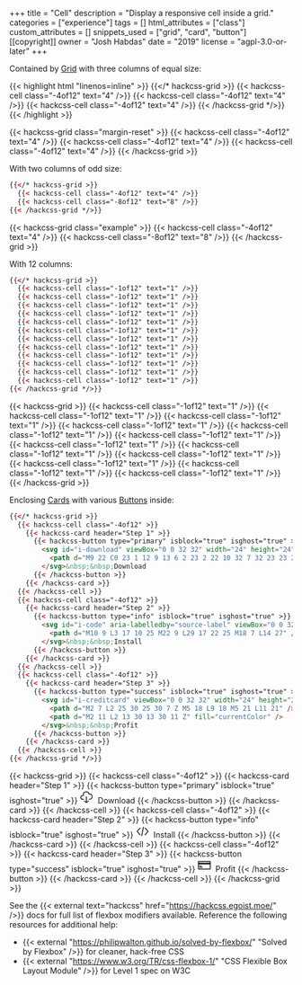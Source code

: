 +++
title = "Cell"
description = "Display a responsive cell inside a grid."
categories = ["experience"]
tags = []
html_attributes = ["class"]
custom_attributes = []
snippets_used = ["grid", "card", "button"]
[[copyright]]
  owner = "Josh Habdas"
  date = "2019"
  license = "agpl-3.0-or-later"
+++

Contained by [Grid](../grid) with three columns of equal size:

{{< highlight html "linenos=inline" >}}
{{</* hackcss-grid >}}
  {{< hackcss-cell class="-4of12" text="4" />}}
  {{< hackcss-cell class="-4of12" text="4" />}}
  {{< hackcss-cell class="-4of12" text="4" />}}
{{< /hackcss-grid */>}}
{{< /highlight >}}

{{< hackcss-grid class="margin-reset" >}}
  {{< hackcss-cell class="-4of12" text="4" />}}
  {{< hackcss-cell class="-4of12" text="4" />}}
  {{< hackcss-cell class="-4of12" text="4" />}}
{{< /hackcss-grid >}}

With two columns of odd size:

```html
{{</* hackcss-grid >}}
  {{< hackcss-cell class="-4of12" text="4" />}}
  {{< hackcss-cell class="-8of12" text="8" />}}
{{< /hackcss-grid */>}}
```

{{< hackcss-grid class="example" >}}
  {{< hackcss-cell class="-4of12" text="4" />}}
  {{< hackcss-cell class="-8of12" text="8" />}}
{{< /hackcss-grid >}}

With 12 columns:

```html
{{</* hackcss-grid >}}
  {{< hackcss-cell class="-1of12" text="1" />}}
  {{< hackcss-cell class="-1of12" text="1" />}}
  {{< hackcss-cell class="-1of12" text="1" />}}
  {{< hackcss-cell class="-1of12" text="1" />}}
  {{< hackcss-cell class="-1of12" text="1" />}}
  {{< hackcss-cell class="-1of12" text="1" />}}
  {{< hackcss-cell class="-1of12" text="1" />}}
  {{< hackcss-cell class="-1of12" text="1" />}}
  {{< hackcss-cell class="-1of12" text="1" />}}
  {{< hackcss-cell class="-1of12" text="1" />}}
  {{< hackcss-cell class="-1of12" text="1" />}}
  {{< hackcss-cell class="-1of12" text="1" />}}
{{< /hackcss-grid */>}}
```

{{< hackcss-grid >}}
  {{< hackcss-cell class="-1of12" text="1" />}}
  {{< hackcss-cell class="-1of12" text="1" />}}
  {{< hackcss-cell class="-1of12" text="1" />}}
  {{< hackcss-cell class="-1of12" text="1" />}}
  {{< hackcss-cell class="-1of12" text="1" />}}
  {{< hackcss-cell class="-1of12" text="1" />}}
  {{< hackcss-cell class="-1of12" text="1" />}}
  {{< hackcss-cell class="-1of12" text="1" />}}
  {{< hackcss-cell class="-1of12" text="1" />}}
  {{< hackcss-cell class="-1of12" text="1" />}}
  {{< hackcss-cell class="-1of12" text="1" />}}
  {{< hackcss-cell class="-1of12" text="1" />}}
{{< /hackcss-grid >}}

Enclosing [Cards](../card/) with various [Buttons](../button/) inside:

```html
{{</* hackcss-grid >}}
  {{< hackcss-cell class="-4of12" >}}
    {{< hackcss-card header="Step 1" >}}
      {{< hackcss-button type="primary" isblock="true" isghost="true" >}}
        <svg id="i-download" viewBox="0 0 32 32" width="24" height="24" fill="none" stroke="currentcolor" stroke-linecap="round" stroke-linejoin="round" stroke-width="2">
          <path d="M9 22 C0 23 1 12 9 13 6 2 23 2 22 10 32 7 32 23 23 22 M11 26 L16 30 21 26 M16 16 L16 30"></path>
        </svg>&nbsp;&nbsp;Download
      {{< /hackcss-button >}}
    {{< /hackcss-card >}}
  {{< /hackcss-cell >}}
  {{< hackcss-cell class="-4of12" >}}
    {{< hackcss-card header="Step 2" >}}
      {{< hackcss-button type="info" isblock="true" isghost="true" >}}
        <svg id="i-code" aria-labelledby="source-label" viewBox="0 0 32 32" width="24" height="24" fill="none" stroke="currentcolor" stroke-linecap="round" stroke-linejoin="round" stroke-width="2">
          <path d="M10 9 L3 17 10 25 M22 9 L29 17 22 25 M18 7 L14 27" />
        </svg>&nbsp;&nbsp;Install
      {{< /hackcss-button >}}
    {{< /hackcss-card >}}
  {{< /hackcss-cell >}}
  {{< hackcss-cell class="-4of12" >}}
    {{< hackcss-card header="Step 3" >}}
      {{< hackcss-button type="success" isblock="true" isghost="true" >}}
        <svg id="i-creditcard" viewBox="0 0 32 32" width="24" height="24" fill="none" stroke="currentcolor" stroke-linecap="round" stroke-linejoin="round" stroke-width="2">
          <path d="M2 7 L2 25 30 25 30 7 Z M5 18 L9 18 M5 21 L11 21" />
          <path d="M2 11 L2 13 30 13 30 11 Z" fill="currentColor" />
        </svg>&nbsp;&nbsp;Profit
      {{< /hackcss-button >}}
    {{< /hackcss-card >}}
  {{< /hackcss-cell >}}
{{< /hackcss-grid */>}}
```

{{< hackcss-grid >}}
  {{< hackcss-cell class="-4of12" >}}
    {{< hackcss-card header="Step 1" >}}
      {{< hackcss-button type="primary" isblock="true" isghost="true" >}}
        <svg id="i-download" viewBox="0 0 32 32" width="24" height="24" fill="none" stroke="currentcolor" stroke-linecap="round" stroke-linejoin="round" stroke-width="2">
          <path d="M9 22 C0 23 1 12 9 13 6 2 23 2 22 10 32 7 32 23 23 22 M11 26 L16 30 21 26 M16 16 L16 30"></path>
        </svg>&nbsp;&nbsp;Download
      {{< /hackcss-button >}}
    {{< /hackcss-card >}}
  {{< /hackcss-cell >}}
  {{< hackcss-cell class="-4of12" >}}
    {{< hackcss-card header="Step 2" >}}
      {{< hackcss-button type="info" isblock="true" isghost="true" >}}
        <svg id="i-code" aria-labelledby="source-label" viewBox="0 0 32 32" width="24" height="24" fill="none" stroke="currentcolor" stroke-linecap="round" stroke-linejoin="round" stroke-width="2">
          <path d="M10 9 L3 17 10 25 M22 9 L29 17 22 25 M18 7 L14 27" />
        </svg>&nbsp;&nbsp;Install
      {{< /hackcss-button >}}
    {{< /hackcss-card >}}
  {{< /hackcss-cell >}}
  {{< hackcss-cell class="-4of12" >}}
    {{< hackcss-card header="Step 3" >}}
      {{< hackcss-button type="success" isblock="true" isghost="true" >}}
        <svg id="i-creditcard" viewBox="0 0 32 32" width="24" height="24" fill="none" stroke="currentcolor" stroke-linecap="round" stroke-linejoin="round" stroke-width="2">
          <path d="M2 7 L2 25 30 25 30 7 Z M5 18 L9 18 M5 21 L11 21" />
          <path d="M2 11 L2 13 30 13 30 11 Z" fill="currentColor" />
        </svg>&nbsp;&nbsp;Profit
      {{< /hackcss-button >}}
    {{< /hackcss-card >}}
  {{< /hackcss-cell >}}
{{< /hackcss-grid >}}

See the {{< external text="hackcss" href="https://hackcss.egoist.moe/" />}} docs for full list of flexbox modifiers available. Reference the following resources for additional help:

- {{< external "https://philipwalton.github.io/solved-by-flexbox/" "Solved by Flexbox" />}} for cleaner, hack-free CSS
- {{< external "https://www.w3.org/TR/css-flexbox-1/" "CSS Flexible Box Layout Module" />}} for Level 1 spec on W3C
